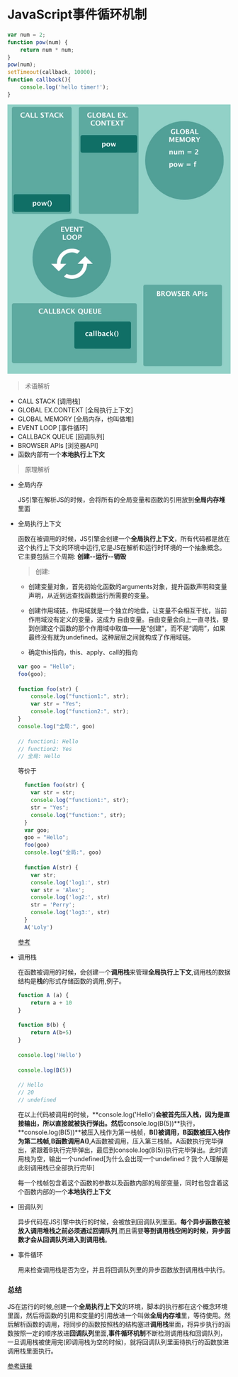 # JavaScript事件循环机制
```js
var num = 2;
function pow(num) {
    return num * num;
}
pow(num);
setTimeout(callback, 10000);
function callback(){
    console.log('hello timer!');
}
```

![JS引擎原理](../images/JS引擎原理.png)

> 术语解析

+ CALL STACK [调用栈]
+ GLOBAL EX.CONTEXT [全局执行上下文]
+ GLOBAL MEMORY [全局内存，也叫做堆]
+ EVENT LOOP [事件循环]
+ CALLBACK QUEUE [回调队列]
+ BROWSER APIs [浏览器API]
+ 函数内部有一个**本地执行上下文**


> 原理解析

+ 全局内存

    JS引擎在解析JS的时候，会将所有的全局变量和函数的引用放到**全局内存堆**里面

+ 全局执行上下文

    函数在被调用的时候，JS引擎会创建一个**全局执行上下文**，所有代码都是放在这个执行上下文的环境中运行,它是JS在解析和运行时环境的一个抽象概念。它主要包括三个周期: **创建--运行--销毁**

    > 创建:
    
    + 创建变量对象，首先初始化函数的arguments对象，提升函数声明和变量声明，从近到远查找函数运行所需要的变量。

    + 创建作用域链，作用域就是一个独立的地盘，让变量不会相互干扰，当前作用域没有定义的变量，这成为 自由变量。自由变量会向上一直寻找，要到创建这个函数的那个作用域中取值——是“创建”，而不是“调用”，如果最终没有就为undefined。这种层层之间就构成了作用域链。

    + 确定this指向，this、apply、call的指向

    ```js
    var goo = "Hello";
    foo(goo);

    function foo(str) {
        console.log("function1:", str);
        var str = "Yes";
        console.log("function2:", str);
    }
    console.log("全局:", goo)

    // function1: Hello
    // function2: Yes
    // 全局: Hello
    ```

    等价于

    ```js
      function foo(str) {
        var str = str;
        console.log("function1:", str);
        str = "Yes";
        console.log("function:", str);
      }
      var goo;
      goo = "Hello";
      foo(goo)
      console.log("全局:", goo)

      function A(str) {
        var str;
        console.log('log1:', str)
        var str = 'Alex';
        console.log('log2:', str)
        str = 'Perry';
        console.log('log3:', str)
      }
      A('Loly')

    ```

    [参考](https://www.cnblogs.com/yuanzhiguo/p/10626352.html)

+ 调用栈

    在函数被调用的时候，会创建一个**调用栈**来管理**全局执行上下文**,调用栈的数据结构是**栈**的形式存储函数的调用,例子。

    ```js
    function A (a) {
        return a + 10
    }

    function B(b) {
        return A(b+5)
    }

    console.log('Hello')

    console.log(B(5))

    // Hello
    // 20
    // undefined
    ```
    
    在以上代码被调用的时候，**console.log('Hello')**会被首先压入栈，因为是直接输出，所以直接就被执行弹出。然后**console.log(B(5))**执行，**console.log(B(5))**被压入栈作为第一栈帧，**B()**被调用，B函数被压入栈作为第二栈帧,B函数调用**A()**,A函数被调用，压入第三栈帧。A函数执行完毕弹出，紧跟着B执行完毕弹出，最后到console.log(B(5))执行完毕弹出。此时调用栈为空，输出一个undefined[为什么会出现一个undefined？我个人理解是此刻调用栈已全部执行完毕]

    每一个栈帧包含着这个函数的参数以及函数内部的局部变量，同时也包含着这个函数内部的一个**本地执行上下文**

+ 回调队列

    异步代码在JS引擎中执行的时候，会被放到回调队列里面。**每个异步函数在被放入调用堆栈之前必须通过回调队列**,而且需要**等到调用栈空闲的时候，异步函数才会从回调队列进入到调用栈**。

+ 事件循环

    用来检查调用栈是否为空，并且将回调队列里的异步函数放到调用栈中执行。

### 总结

JS在运行的时候,创建一个**全局执行上下文**的环境，脚本的执行都在这个概念环境里面，然后将函数的引用和变量的引用放进一个叫做**全局内存堆**里，等待使用。然后解析函数的调用，将同步的函数按照栈的结构塞进**调用栈**里面，将异步执行的函数按照一定的顺序放进**回调队列**里面,**事件循环机制**不断检测调用栈和回调队列，一旦调用栈被使用完(即调用栈为空的时候)，就将回调队列里面待执行的函数放进调用栈里面执行。

[参考链接](https://github.com/qq449245884/xiaozhi/issues/68)
